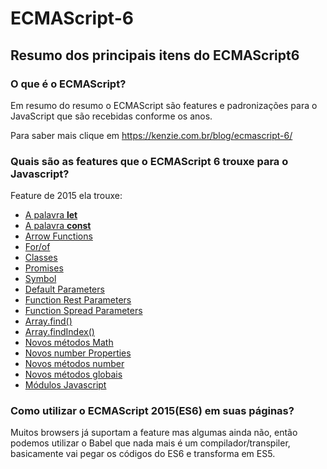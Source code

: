 # ECMAScript-6
<h2>Resumo dos principais itens do ECMAScript6</h2>


<h3>O que é o ECMAScript?</h3>

Em resumo do resumo o ECMAScript são features e padronizações para o JavaScript que são recebidas conforme os anos.

<a src="https://kenzie.com.br/blog/ecmascript-6/"> Para saber mais clique em https://kenzie.com.br/blog/ecmascript-6/</a>


<h3>Quais são as features que o ECMAScript 6 trouxe para o Javascript?</h3>
Feature de 2015 ela trouxe:
<ul>
    <a href="https://github.com/Kimbellyf/ECMAScript-6/tree/main/var-let-const"><li>A palavra <strong>let</strong></li></a>
    <a href="https://github.com/Kimbellyf/ECMAScript-6/tree/main/var-let-const"><li>A palavra <strong>const</strong></li></a>
     <a href="https://github.com/Kimbellyf/ECMAScript-6/tree/main/arrowfunctions"><li>Arrow Functions</li></a>
    <a href="https://github.com/Kimbellyf/ECMAScript-6/tree/main/for%20and%20of"><li>For/of</li></a>
     <a href="https://github.com/Kimbellyf/ECMAScript-6/tree/main/classes%20js"><li>Classes</li></a>
     <a href="https://github.com/Kimbellyf/ECMAScript-6/tree/main/promises"><li>Promises</li></a>
     <a href="https://github.com/Kimbellyf/ECMAScript-6/tree/main/symbol"><li>Symbol</li></a>
     <a href="https://github.com/Kimbellyf/ECMAScript-6/tree/main/default-parameters"><li>Default Parameters</li></a>
     <a href="https://github.com/Kimbellyf/ECMAScript-6/tree/main/rest-parameters-e-spread-sintax"><li>Function Rest Parameters</li></a>
     <a href="https://github.com/Kimbellyf/ECMAScript-6/tree/main/rest-parameters-e-spread-sintax"><li>Function Spread Parameters</li></a>
     <a href="https://github.com/Kimbellyf/ECMAScript-6/tree/main/array.find()"><li>Array.find()</li></a>
     <a href="https://github.com/Kimbellyf/ECMAScript-6/tree/main/array.findindex()"><li>Array.findIndex()</li></a>
     <a href="https://github.com/Kimbellyf/ECMAScript-6/tree/main/feature-metodos-math"><li>Novos métodos Math</li></a>
     <a href="https://github.com/Kimbellyf/ECMAScript-6/tree/main/novos-metodos-number"><li>Novos number Properties</li></a>
     <a href="https://github.com/Kimbellyf/ECMAScript-6/tree/main/novos-metodos-number"><li>Novos métodos number</li></a>
     <a href="https://github.com/Kimbellyf/ECMAScript-6/tree/main/novos-metodos-globais"><li>Novos métodos globais</li></a>
     <a href="https://github.com/Kimbellyf/ECMAScript-6/tree/main/modulos-js"><li>Módulos Javascript</li></a>
</ul>

<h3>Como utilizar o ECMAScript 2015(ES6) em suas páginas?</h3>
Muitos browsers já suportam a feature mas algumas ainda não, então podemos utilizar o Babel que nada mais é um compilador/transpiler, basicamente vai pegar os códigos do ES6 e transforma em ES5.


